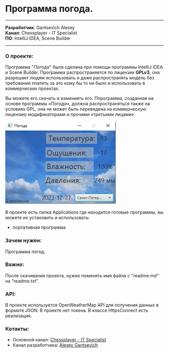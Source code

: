 # Программа погода.
---

__Разработчик__: Gantsevich Alexey  
__Канал__: Chessplayer - IT Specialist  
__ПО__: IntelliJ IDEA, Scene Builder

---

### О проекте:  
Программа "_Погода_" была сделана при помощи программы IntelliJ IDEA и Scene Builder. Программа распространяется по лицензии __GPLv3__, она разрешает людям использовать и даже распространять модель без требования платить за это кому бы то ни было и использовать в коммерческих проектах. 

Вы можете его скачать и измениять его. Ппрограмма, созданная на основе программы «_Погода_», должна распространяться также на условиях GPL, она не может быть переведена на коммерческую лицензию модификаторами и прочими «третьими лицами». 



![Программа](Погода.PNG)


В проекте есть папка Applications где находится готовые программы, вы можете их установить и использовать:
- портативная программа


### Зачем нужен:  
Программа погод.

### Важно:
После скачивания проекта, нужно поменять имя файла с "readme.md" на "readme.txt".

### API: 
В проекте используется OpenWeatherMap API для получения данных в формате JSON. В проекте нет токена. 
В классе HttpsConnect есть реализация.

### Котакты: 
* Основной канал: [Chessplayer - IT Specialist](https://www.youtube.com/@chessplayeritspecialist)  
* Канал разработчика: [Alexey Gantsevich](https://www.youtube.com/channel/UCt7oE2_eelKlB88rXJ00jXg)
